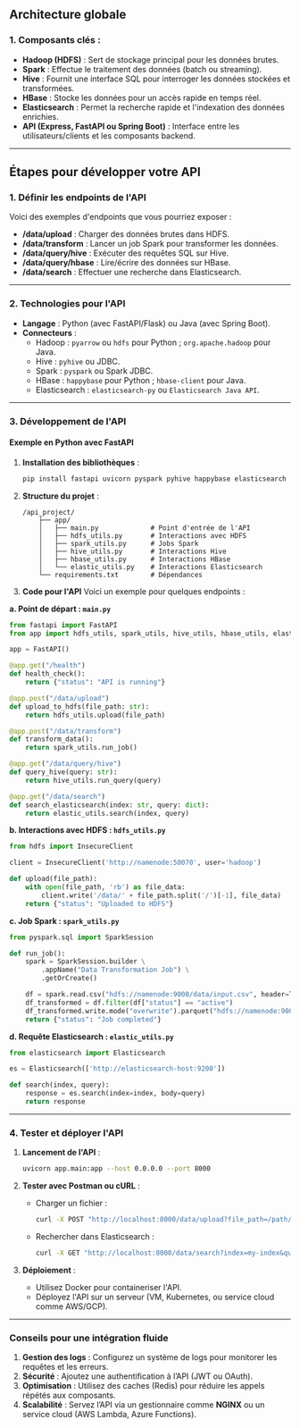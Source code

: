 ## **Architecture globale**
### **1. Composants clés :**
- **Hadoop (HDFS)** : Sert de stockage principal pour les données brutes.
- **Spark** : Effectue le traitement des données (batch ou streaming).
- **Hive** : Fournit une interface SQL pour interroger les données stockées et transformées.
- **HBase** : Stocke les données pour un accès rapide en temps réel.
- **Elasticsearch** : Permet la recherche rapide et l'indexation des données enrichies.
- **API (Express, FastAPI ou Spring Boot)** : Interface entre les utilisateurs/clients et les composants backend.

---

## **Étapes pour développer votre API**
### **1. Définir les endpoints de l'API**
Voici des exemples d'endpoints que vous pourriez exposer :
- **/data/upload** : Charger des données brutes dans HDFS.
- **/data/transform** : Lancer un job Spark pour transformer les données.
- **/data/query/hive** : Exécuter des requêtes SQL sur Hive.
- **/data/query/hbase** : Lire/écrire des données sur HBase.
- **/data/search** : Effectuer une recherche dans Elasticsearch.

---

### **2. Technologies pour l'API**
- **Langage** : Python (avec FastAPI/Flask) ou Java (avec Spring Boot).
- **Connecteurs** :
  - Hadoop : `pyarrow` ou `hdfs` pour Python ; `org.apache.hadoop` pour Java.
  - Hive : `pyhive` ou JDBC.
  - Spark : `pyspark` ou Spark JDBC.
  - HBase : `happybase` pour Python ; `hbase-client` pour Java.
  - Elasticsearch : `elasticsearch-py` ou `Elasticsearch Java API`.

---

### **3. Développement de l'API**
#### **Exemple en Python avec FastAPI**
1. **Installation des bibliothèques** :
   ```bash
   pip install fastapi uvicorn pyspark pyhive happybase elasticsearch hdfs
   ```

2. **Structure du projet** :
   ```
   /api_project/
       ├── app/
       │   ├── main.py             # Point d'entrée de l'API
       │   ├── hdfs_utils.py       # Interactions avec HDFS
       │   ├── spark_utils.py      # Jobs Spark
       │   ├── hive_utils.py       # Interactions Hive
       │   ├── hbase_utils.py      # Interactions HBase
       │   └── elastic_utils.py    # Interactions Elasticsearch
       └── requirements.txt        # Dépendances
   ```

3. **Code pour l'API**
Voici un exemple pour quelques endpoints :

**a. Point de départ : `main.py`**
```python
from fastapi import FastAPI
from app import hdfs_utils, spark_utils, hive_utils, hbase_utils, elastic_utils

app = FastAPI()

@app.get("/health")
def health_check():
    return {"status": "API is running"}

@app.post("/data/upload")
def upload_to_hdfs(file_path: str):
    return hdfs_utils.upload(file_path)

@app.post("/data/transform")
def transform_data():
    return spark_utils.run_job()

@app.get("/data/query/hive")
def query_hive(query: str):
    return hive_utils.run_query(query)

@app.get("/data/search")
def search_elasticsearch(index: str, query: dict):
    return elastic_utils.search(index, query)
```

**b. Interactions avec HDFS : `hdfs_utils.py`**
```python
from hdfs import InsecureClient

client = InsecureClient('http://namenode:50070', user='hadoop')

def upload(file_path):
    with open(file_path, 'rb') as file_data:
        client.write('/data/' + file_path.split('/')[-1], file_data)
    return {"status": "Uploaded to HDFS"}
```

**c. Job Spark : `spark_utils.py`**
```python
from pyspark.sql import SparkSession

def run_job():
    spark = SparkSession.builder \
        .appName("Data Transformation Job") \
        .getOrCreate()

    df = spark.read.csv("hdfs://namenode:9000/data/input.csv", header=True)
    df_transformed = df.filter(df["status"] == "active")
    df_transformed.write.mode("overwrite").parquet("hdfs://namenode:9000/data/output")
    return {"status": "Job completed"}
```

**d. Requête Elasticsearch : `elastic_utils.py`**
```python
from elasticsearch import Elasticsearch

es = Elasticsearch(['http://elasticsearch-host:9200'])

def search(index, query):
    response = es.search(index=index, body=query)
    return response
```

---

### **4. Tester et déployer l'API**
1. **Lancement de l'API** :
   ```bash
   uvicorn app.main:app --host 0.0.0.0 --port 8000
   ```

2. **Tester avec Postman ou cURL** :
   - Charger un fichier :
     ```bash
     curl -X POST "http://localhost:8000/data/upload?file_path=/path/to/file.csv"
     ```
   - Rechercher dans Elasticsearch :
     ```bash
     curl -X GET "http://localhost:8000/data/search?index=my-index&query={...}"
     ```

3. **Déploiement** :
   - Utilisez Docker pour containeriser l'API.
   - Déployez l'API sur un serveur (VM, Kubernetes, ou service cloud comme AWS/GCP).

---

### **Conseils pour une intégration fluide**
1. **Gestion des logs** : Configurez un système de logs pour monitorer les requêtes et les erreurs.
2. **Sécurité** : Ajoutez une authentification à l’API (JWT ou OAuth).
3. **Optimisation** : Utilisez des caches (Redis) pour réduire les appels répétés aux composants.
4. **Scalabilité** : Servez l’API via un gestionnaire comme **NGINX** ou un service cloud (AWS Lambda, Azure Functions).

